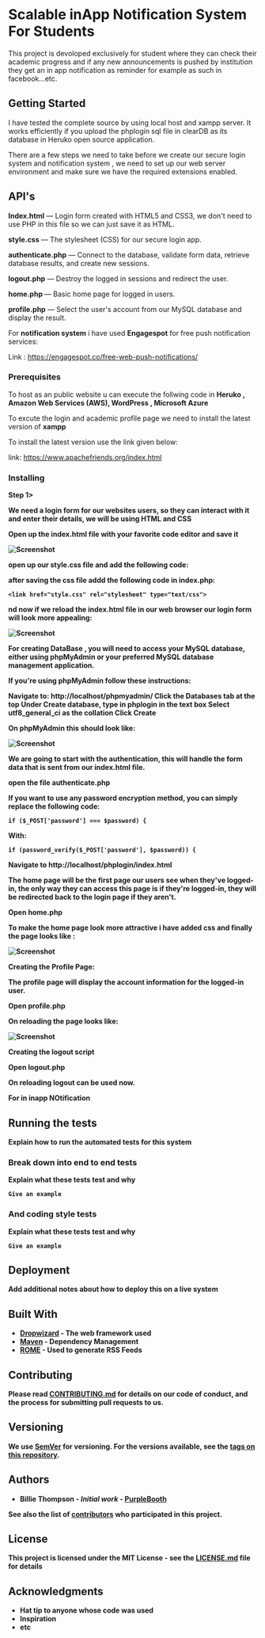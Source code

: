 # Scalable inApp Notification System For Students

This project is devoloped exclusively for student where they can check their academic progress and if any new announcements is pushed by institution they get an in app notification as reminder for example as such in facebook...etc.

## Getting Started

 I have tested the complete source by using local host and xampp server. It works efficiently if you upload the phplogin sql file in clearDB as its database in Heruko open source application.
 
 There are a few steps we need to take before we create our secure login system and notification system , we need to set up our web server environment and make sure we have the required extensions enabled.
 
 ## API's 

  <b>Index.html</b>       — Login form created with HTML5 and CSS3, we don't need to use PHP in this file so we can just save it as HTML.
  
  <b>style.css</b>        — The stylesheet (CSS) for our secure login app.
  
  <b>authenticate.php</b> — Connect to the database, validate form data, retrieve database results, and create new sessions.
  
  <b>logout.php</b>       — Destroy the logged in sessions and redirect the user.
  
  <b>home.php </b>        — Basic home page for logged in users.
  
  <b>profile.php</b>      — Select the user's account from our MySQL database and display the result.
  
  For <b>notification system</b> i have used <b>Engagespot</b> for free push notification services:
  
  Link : https://engagespot.co/free-web-push-notifications/
  
### Prerequisites

To host as an public website u can execute the follwing code in <b>Heruko , Amazon Web Services (AWS), WordPress , Microsoft Azure</b> 

To excute the login and academic profile page we need to install the latest version of <b>xampp</b>

To install the latest version use the link given below:
  
 link: https://www.apachefriends.org/index.html


### Installing

<b>Step 1>
 
We need a login form for our websites users, so they can interact with it and enter their details, we will be using HTML and CSS 

Open up the index.html file with your favorite code editor and save it

![Screenshot](indexwithoutcss.png)

open up our style.css file and add the following code:

after saving the css file addd the following code in <b>index.php<b>:
 
```
<link href="style.css" rel="stylesheet" type="text/css">
```

nd now if we reload the index.html file in our web browser our login form will look more appealing: 

![Screenshot](index.png)

For creating <b>DataBase</b> , you will need to access your MySQL database, either using phpMyAdmin or your preferred MySQL database management application.

If you're using phpMyAdmin follow these instructions:

  Navigate to: http://localhost/phpmyadmin/
  Click the Databases tab at the top
  Under Create database, type in phplogin in the text box
  Select utf8_general_ci as the collation
  Click Create
  
On <b>phpMyAdmin</b> this should look like:

![Screenshot](db.png)

We are going to start with the authentication, this will handle the form data that is sent from our index.html file.

open the file <b>authenticate.php</b>

If you want to use any password encryption method, you can simply replace the following code:

```
if ($_POST['password'] === $password) {
```

With:

```
if (password_verify($_POST['password'], $password)) {
```
Navigate to <b>http://localhost/phplogin/index.html</b>

The home page will be the first page our users see when they've logged-in, the only way they can access this page is if they're logged-in, they will be redirected back to the login page if they aren't.

Open <b>home.php</b>

To make the home page look more attractive i have added css and finally the page looks like : 

![Screenshot](home.png)

Creating the Profile Page:

The profile page will display the account information for the logged-in user.

Open <b>profile.php</b>

On reloading the page looks like: 

![Screenshot](profile.png)

Creating the logout script

Open <b>logout.php</b>

On reloading <b>logout</b> can be used now.

For in inapp NOtification
## Running the tests

Explain how to run the automated tests for this system

### Break down into end to end tests

Explain what these tests test and why

```
Give an example
```
### And coding style tests

Explain what these tests test and why

```
Give an example
```

## Deployment

Add additional notes about how to deploy this on a live system

## Built With

* [Dropwizard](http://www.dropwizard.io/1.0.2/docs/) - The web framework used
* [Maven](https://maven.apache.org/) - Dependency Management
* [ROME](https://rometools.github.io/rome/) - Used to generate RSS Feeds

## Contributing

Please read [CONTRIBUTING.md](https://gist.github.com/PurpleBooth/b24679402957c63ec426) for details on our code of conduct, and the process for submitting pull requests to us.

## Versioning

We use [SemVer](http://semver.org/) for versioning. For the versions available, see the [tags on this repository](https://github.com/your/project/tags). 

## Authors

* **Billie Thompson** - *Initial work* - [PurpleBooth](https://github.com/PurpleBooth)

See also the list of [contributors](https://github.com/your/project/contributors) who participated in this project.

## License

This project is licensed under the MIT License - see the [LICENSE.md](LICENSE.md) file for details

## Acknowledgments

* Hat tip to anyone whose code was used
* Inspiration
* etc
